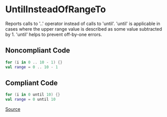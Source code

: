# UntilInsteadOfRangeTo

Reports calls to '..' operator instead of calls to 'until'.
'until' is applicable in cases where the upper range value is described as
some value subtracted by 1. 'until' helps to prevent off-by-one errors.

## Noncompliant Code

```kotlin
for (i in 0 .. 10 - 1) {}
val range = 0 .. 10 - 1
```
## Compliant Code

```kotlin
for (i in 0 until 10) {}
val range = 0 until 10
```

[Source](https://arturbosch.github.io/detekt/style.html#untilinsteadofrangeto)
